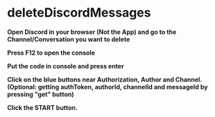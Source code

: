 # deleteDiscordMessages

**Open Discord in your browser (Not the App) and go to the Channel/Conversation you want to delete**

**Press F12 to open the console**

**Put the code in console and press enter**

**Click on the blue buttons near Authorization, Author and Channel.
(Optional: getting authToken, authorId, channelId and messageId by pressing "get" button)**

**Click the START button.**
